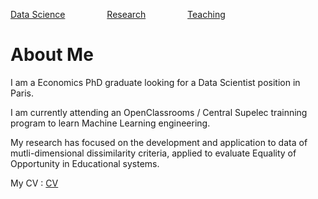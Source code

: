 <HTML>

<a href="DataScience.html">Data Science</a>&nbsp;&nbsp;&nbsp;&nbsp;&nbsp;&nbsp;&nbsp;&nbsp;&nbsp;&nbsp;&nbsp;&nbsp;&nbsp;&nbsp;&nbsp;&nbsp;
<a href="Research.html">Research</a>&nbsp;&nbsp;&nbsp;&nbsp;&nbsp;&nbsp;&nbsp;&nbsp;&nbsp;&nbsp;&nbsp;&nbsp;&nbsp;&nbsp;&nbsp;&nbsp;
<a href="Teaching.html">Teaching</a>



<body>
<h1> About Me </h1>

<p>I am a Economics PhD graduate looking for a Data Scientist position in Paris.</p>

<p>I am currently attending an OpenClassrooms / Central Supelec trainning program to learn Machine Learning engineering.</p>

<p>My research has focused on the development and application to data of mutli-dimensional dissimilarity criteria, applied to evaluate Equality of Opportunity in      Educational systems.</p>

<p>My CV :  <a href="CV.pdf" download>CV</a></p>
  
  </body>

</HTML>
